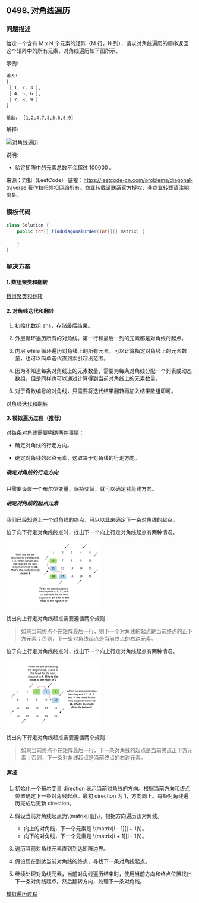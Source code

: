 <script src="https://cdn.bootcss.com/mathjax/2.7.7/MathJax.js?config=TeX-AMS-MML_HTMLorMML"></script>

## 0498. 对角线遍历


### 问题描述

给定一个含有 M x N 个元素的矩阵（M 行，N 列），请以对角线遍历的顺序返回这个矩阵中的所有元素，对角线遍历如下图所示。

 

示例:

```
输入:
[
 [ 1, 2, 3 ],
 [ 4, 5, 6 ],
 [ 7, 8, 9 ]
]

输出:  [1,2,4,7,5,3,6,8,9]
```

解释:

![对角线遍历](/Hello-algs-Leetcode/src/main/java/com/jasper/algs/leetcode/backtracking/0498_对角线遍历_diagonal_traverse.png)

说明:

* 给定矩阵中的元素总数不会超过 100000 。

来源：力扣（LeetCode）
链接：https://leetcode-cn.com/problems/diagonal-traverse
著作权归领扣网络所有。商业转载请联系官方授权，非商业转载请注明出处。

### 模板代码

``` java
class Solution {
    public int[] findDiagonalOrder(int[][] matrix) {

    }
}
```

### 解决方案


#### 1. 数组聚类和翻转

[数组聚类和翻转](qu0498/solu1/Solution.java)



#### 2. 对角线迭代和翻转

1. 初始化数组 ans，存储最后结果。

2. 外层循环遍历所有的对角线。第一行和最后一列的元素都是对角线的起点。

3. 内层 while 循环遍历对角线上的所有元素。可以计算指定对角线上的元素数量，也可以简单迭代直到索引超出范围。

4. 因为不知道每条对角线上的元素数量，需要为每条对角线分配一个列表或动态数组。但是同样也可以通过计算得到当前对角线上的元素数量。

5. 对于奇数编号的对角线，只需要将迭代结果翻转再加入结果数组即可。

[对角线迭代和翻转](qu0498/solu2/Solution.java)



#### 3. 模拟遍历过程（推荐）

对每条对角线需要明确两件事情：

* 确定对角线的行走方向。

* 确定对角线的起点元素，这取决于对角线的行走方向。

##### 确定对角线的行走方向

只需要设置一个布尔型变量，保持交替，就可以确定对角线方向。


##### 确定对角线的起点元素

我们已经知道上一个对角线的终点，可以以此来确定下一条对角线的起点。

位于向下行走对角线终点时，找出下一个向上行走对角线起点有两种情况。

<img src="0498_对角线遍历_模拟遍历过程_1.png" alt="模拟遍历过程-位于向下行走对角线终点" style="zoom: 25%;" />

找出向上行走对角线起点需要遵循两个规则：

> 如果当前终点不在矩阵最后一行，则下一个对角线的起点是当前终点的正下方元素；否则，下一条对角线起点是当前终点的右边元素。


位于向上行走对角线终点时，找出下一个向上行走对角线起点有两种情况。

<img src="0498_对角线遍历_模拟遍历过程_2.png" alt="模拟遍历过程-位于向上行走对角线终点" style="zoom:25%;" />

找出向下行走对角线起点需要遵循两个规则：

> 如果当前终点不在矩阵最后一行，下一条对角线的起点是当前终点正下方元素；否则，下一条对角线起点是当前终点的右边元素。


##### 算法

1. 初始化一个布尔变量 direction 表示当前对角线的方向。根据当前方向和终点位置确定下一条对角线起点。最初 direction 为 1，方向向上。每条对角线遍历完成后更新 direction。

2. 假设当前对角线起点为\\(matrix[i]\[j\]\\)，根据方向遍历该对角线。

    * 向上的对角线，下一个元素是 \\(matrix[i - 1]\[j + 1\]\\)。
    * 向下的对角线，下一个元素是 \\(matrix[i + 1]\[j - 1\]\\)。

3. 遍历当前对角线元素直到到达矩阵边界。

4. 假设现在到达当前对角线的终点，寻找下一条对角线起点。

5. 继续处理对角线元素，当前对角线遍历结束时，使用当前方向和终点位置找出下一条对角线起点。然后翻转方向，处理下一条对角线。

[模拟遍历过程](qu0498/solu3/Solution.java)

